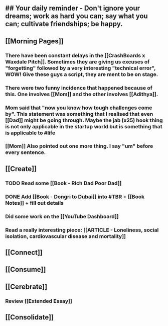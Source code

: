 ## ## Your daily reminder - Don't ignore your dreams; work as hard you can; say what you can; cultivate friendships; be happy.
## [[Morning Pages]]
### There have been constant delays in the [[CrashBoards x Waxdale Pitch]]. Sometimes they are giving us excuses of "forgetting" followed by a very interesting "technical error", WOW! Give these guys a script, they are ment to be on stage.
### There were two funny incidence that happened because of this. One involves [[Mom]] and the other involves [[Adithya]].
### Mom said that "now you know how tough challenges come by". This statement was something that I realised that even [[Dad]] might be going through. Maybe the jab (x25) hook thing is not only applicable in the startup world but is something that is applicable to #life
### [[Mom]] Also pointed out one more thing. I say "um" before every sentence.
## [[Create]]
### TODO Read some [[Book - Rich Dad Poor Dad]]
### DONE Add [[Book - Dongri to Dubai]] into #TBR + [[Book Notes]] + fill out details
### Did some work on the [[YouTube Dashboard]]
### Read a really interesting piece: [[ARTICLE - Loneliness, social isolation, cardiovascular disease and mortality]]
## [[Connect]]
## [[Consume]]
## [[Cerebrate]]
### Review [[Extended Essay]]
## [[Consolidate]]
